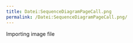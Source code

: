 ```yaml
---
title: Datei:SequenceDiagramPageCall.png
permalink: /Datei:SequenceDiagramPageCall.png/
---
```


Importing image file